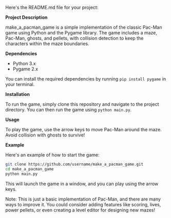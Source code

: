 Here's the README.md file for your project:

**Project Description**

make_a_pacman_game is a simple implementation of the classic Pac-Man game using Python and the Pygame library. The game includes a maze, Pac-Man, ghosts, and pellets, with collision detection to keep the characters within the maze boundaries.

**Dependencies**

* Python 3.x
* Pygame 2.x

You can install the required dependencies by running `pip install pygame` in your terminal.

**Installation**

To run the game, simply clone this repository and navigate to the project directory. You can then run the game using `python main.py`.

**Usage**

To play the game, use the arrow keys to move Pac-Man around the maze. Avoid collision with ghosts to survive!

**Example**

Here's an example of how to start the game:
```bash
git clone https://github.com/username/make_a_pacman_game.git
cd make_a_pacman_game
python main.py
```
This will launch the game in a window, and you can play using the arrow keys.

Note: This is just a basic implementation of Pac-Man, and there are many ways to improve it. You could consider adding features like scoring, lives, power pellets, or even creating a level editor for designing new mazes!
